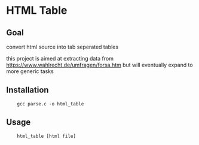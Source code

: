 # HTML Table

## Goal

convert html source into tab seperated tables

this project is aimed at extracting data from https://www.wahlrecht.de/umfragen/forsa.htm but will eventually expand to more generic tasks


## Installation

```
	gcc parse.c -o html_table

```

## Usage

```
	html_table [html file]
```

